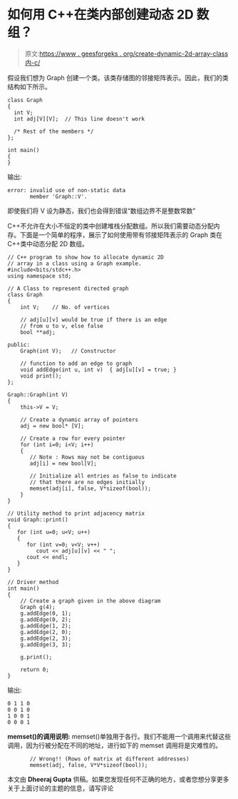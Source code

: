 # 如何用 C++在类内部创建动态 2D 数组？

> 原文:[https://www . geesforgeks . org/create-dynamic-2d-array-class 内-c/](https://www.geeksforgeeks.org/create-dynamic-2d-array-inside-class-c/)

假设我们想为 Graph 创建一个类。该类存储图的邻接矩阵表示。因此，我们的类结构如下所示。

```
class Graph 
{
  int V; 
  int adj[V][V];  // This line doesn't work

  /* Rest of the members */
};

int main()
{
}
```

输出:

```
error: invalid use of non-static data
       member 'Graph::V'.

```

即使我们将 V 设为静态，我们也会得到错误“数组边界不是整数常数”

C++不允许在大小不恒定的类中创建堆栈分配数组。所以我们需要动态分配内存。下面是一个简单的程序，展示了如何使用带有邻接矩阵表示的 Graph 类在 C++类中动态分配 2D 数组。

```
// C++ program to show how to allocate dynamic 2D
// array in a class using a Graph example.
#include<bits/stdc++.h>
using namespace std;

// A Class to represent directed graph
class Graph
{
    int V;    // No. of vertices

    // adj[u][v] would be true if there is an edge
    // from u to v, else false
    bool **adj;

public:
    Graph(int V);   // Constructor

    // function to add an edge to graph
    void addEdge(int u, int v)  { adj[u][v] = true; }
    void print();
};

Graph::Graph(int V)
{
    this->V = V;

    // Create a dynamic array of pointers
    adj = new bool* [V];

    // Create a row for every pointer
    for (int i=0; i<V; i++)
    {
       // Note : Rows may not be contiguous
       adj[i] = new bool[V];

       // Initialize all entries as false to indicate
       // that there are no edges initially
       memset(adj[i], false, V*sizeof(bool));
    }
}

// Utility method to print adjacency matrix
void Graph::print()
{
   for (int u=0; u<V; u++)
   {
      for (int v=0; v<V; v++)
         cout << adj[u][v] << " ";
      cout << endl;
   }
}

// Driver method
int main()
{
    // Create a graph given in the above diagram
    Graph g(4);
    g.addEdge(0, 1);
    g.addEdge(0, 2);
    g.addEdge(1, 2);
    g.addEdge(2, 0);
    g.addEdge(2, 3);
    g.addEdge(3, 3);

    g.print();

    return 0;
}
```

输出:

```
0 1 1 0 
0 0 1 0 
1 0 0 1 
0 0 0 1 

```

**memset()的调用说明:**
memset()单独用于各行。我们不能用一个调用来代替这些调用，因为行被分配在不同的地址，进行如下的 memset 调用将是灾难性的。

```
       // Wrong!! (Rows of matrix at different addresses)
       memset(adj, false, V*V*sizeof(bool));
```

本文由 **Dheeraj Gupta** 供稿。如果您发现任何不正确的地方，或者您想分享更多关于上面讨论的主题的信息，请写评论